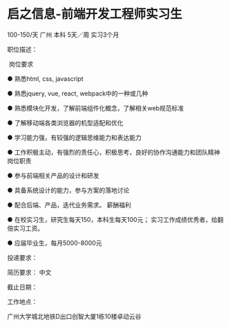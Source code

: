 # 启之信息-前端开发工程师实习生

100-150/天 广州 本科 5天／周 实习3个月

职位描述：

​	岗位要求  

● 熟悉html, css, javascript  

● 熟悉jquery, vue, react, webpack中的一种或几种

  ● 熟悉模块化开发，了解前端组件化概念，了解相关web规范标准  

● 了解移动端各类浏览器的机型适配和优化 

 ● 学习能力强，有较强的逻辑思维能力和表达能力  

● 工作积极主动，有强烈的责任心，积极思考，良好的协作沟通能力和团队精神  岗位职责 

 ● 参与前端相关产品的设计和研发 

 ● 具备系统设计的能力，参与方案的落地讨论 

 ● 配合后端、产品，迭代业务需求。  薪酬福利 

 ● 在校实习生，研究生每天150，本科生每天100元； 实习工作成绩优秀者，给翻倍实习工资。

  ● 应届毕业生，每月5000-8000元

投递要求：

简历要求： 中文

截止日期：

工作地点：

广州大学城北地铁D出口创智大厦1栋10楼卓动云谷